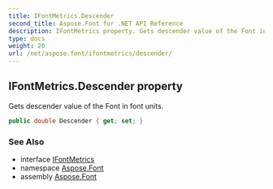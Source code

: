 ```yaml
---
title: IFontMetrics.Descender
second_title: Aspose.Font for .NET API Reference
description: IFontMetrics property. Gets descender value of the Font in font units
type: docs
weight: 20
url: /net/aspose.font/ifontmetrics/descender/
---
```

## IFontMetrics.Descender property

Gets descender value of the Font in font units.

```csharp
public double Descender { get; set; }
```

### See Also

* interface [IFontMetrics](../)
* namespace [Aspose.Font](../../ifontmetrics/)
* assembly [Aspose.Font](../../../)


